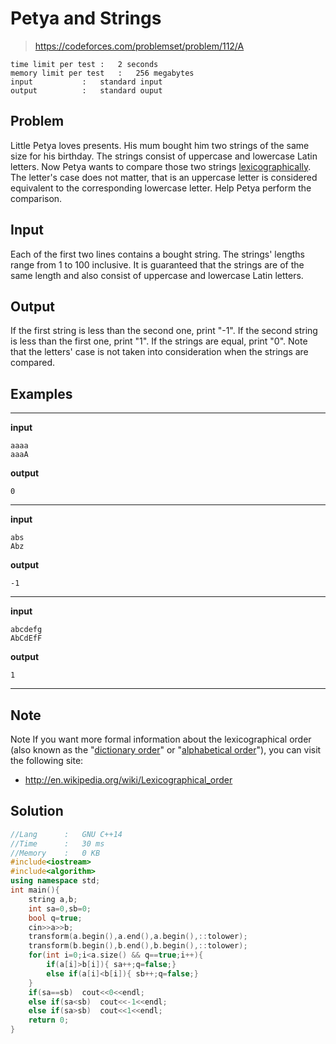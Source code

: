 # Petya and Strings

> https://codeforces.com/problemset/problem/112/A

```
time limit per test	:	2 seconds
memory limit per test	:	256 megabytes
input			:	standard input
output			:	standard ouput
```

## Problem

Little Petya loves presents. His mum bought him two strings of the same size for his birthday. The strings consist of uppercase and lowercase Latin letters. Now Petya wants to compare those two strings <ins>lexicographically</ins>. The letter's case does not matter, that is an uppercase letter is considered equivalent to the corresponding lowercase letter. Help Petya perform the comparison.

## Input

Each of the first two lines contains a bought string. The strings' lengths range from 1 to 100 inclusive. It is guaranteed that the strings are of the same length and also consist of uppercase and lowercase Latin letters.

## Output

If the first string is less than the second one, print "-1". If the second string is less than the first one, print "1". If the strings are equal, print "0". Note that the letters' case is not taken into consideration when the strings are compared.

## Examples

---
**input**
```
aaaa
aaaA
```
**output**
```
0
```
---
**input**
```
abs
Abz
```
**output**
```
-1
```
---
**input**
```
abcdefg
AbCdEfF
```
**output**
```
1
```
---

## Note

Note
If you want more formal information about the lexicographical order (also known as the "<ins>dictionary order</ins>" or "<ins>alphabetical order</ins>"), you can visit the following site:

* http://en.wikipedia.org/wiki/Lexicographical_order

## Solution

```c++
//Lang		:	GNU C++14
//Time		:	30 ms
//Memory	:	0 KB
#include<iostream>
#include<algorithm>
using namespace std;
int main(){
	string a,b;
	int sa=0,sb=0;
	bool q=true;
	cin>>a>>b;
	transform(a.begin(),a.end(),a.begin(),::tolower);
	transform(b.begin(),b.end(),b.begin(),::tolower);
	for(int i=0;i<a.size() && q==true;i++){  
		if(a[i]>b[i]){ sa++;q=false;}
		else if(a[i]<b[i]){ sb++;q=false;}
	}
	if(sa==sb)	cout<<0<<endl;
	else if(sa<sb)	cout<<-1<<endl;
	else if(sa>sb)	cout<<1<<endl;
	return 0;
}
```
